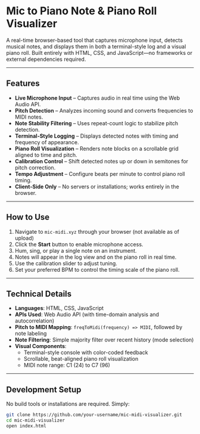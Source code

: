# Mic to Piano Note & Piano Roll Visualizer

A real-time browser-based tool that captures microphone input, detects musical notes, and displays them in both a terminal-style log and a visual piano roll. Built entirely with HTML, CSS, and JavaScript—no frameworks or external dependencies required.

---

## Features

- **Live Microphone Input** – Captures audio in real time using the Web Audio API.
- **Pitch Detection** – Analyzes incoming sound and converts frequencies to MIDI notes.
- **Note Stability Filtering** – Uses repeat-count logic to stabilize pitch detection.
- **Terminal-Style Logging** – Displays detected notes with timing and frequency of appearance.
- **Piano Roll Visualization** – Renders note blocks on a scrollable grid aligned to time and pitch.
- **Calibration Control** – Shift detected notes up or down in semitones for pitch correction.
- **Tempo Adjustment** – Configure beats per minute to control piano roll timing.
- **Client-Side Only** – No servers or installations; works entirely in the browser.

---

## How to Use

1. Navigate to `mic-midi.xyz` through your browser (not available as of upload)
2. Click the **Start** button to enable microphone access.
3. Hum, sing, or play a single note on an instrument.
4. Notes will appear in the log view and on the piano roll in real time.
5. Use the calibration slider to adjust tuning.
6. Set your preferred BPM to control the timing scale of the piano roll.

---

## Technical Details

- **Languages**: HTML, CSS, JavaScript
- **APIs Used**: Web Audio API (with time-domain analysis and autocorrelation)
- **Pitch to MIDI Mapping**: `freqToMidi(frequency) => MIDI`, followed by note labeling
- **Note Filtering**: Simple majority filter over recent history (mode selection)
- **Visual Components**:
  - Terminal-style console with color-coded feedback
  - Scrollable, beat-aligned piano roll visualization
  - MIDI note range: C1 (24) to C7 (96)

---

## Development Setup

No build tools or installations are required. Simply:

```bash
git clone https://github.com/your-username/mic-midi-visualizer.git
cd mic-midi-visualizer
open index.html
